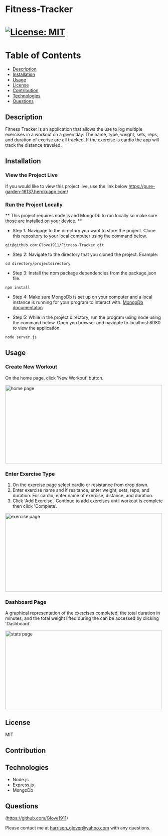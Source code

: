 # Fitness-Tracker 

       
# [![License: MIT](https://img.shields.io/badge/License-MIT-yellow.svg)](https://opensource.org/licenses/MIT)

# Table of Contents
- [Description](#description)
- [Installation](#installation)
- [Usage](#usage)
- [License](#license)
- [Contribution](#contribution)
- [Technologies](#technologies)
- [Questions](#questions)



 ## Description
Fitness Tracker is an application that allows the use to log multiple exercises in a workout on a given day.  The name, type, weight, sets, reps, and duration of exerise are all tracked.  If the exercise is cardio the app will track the distance traveled.


## Installation

### View the Project Live

If you would like to view this project live, use the link below
https://pure-garden-16137.herokuapp.com/

### Run the Project Locally
** This project requires node.js and MongoDb to run locally so make sure those are installed on your device.  **

* Step 1: Navigage to the directory you want to store the project.  Clone this repository to your local computer using the command below.

```
git@github.com:Glove1911/Fitness-Tracker.git
```
* Step 2: Navigate to the directory that you cloned the project.
Example:
```
cd directory/projectdirectory
```

* Step 3: Install the npm package dependencies from the package.json file.
```
npm install
```

* Step 4: Make sure MongoDb is set up on your computer and a local instance is running for your program to interact with. [MongoDb documentaton](https://docs.mongodb.com/guides/)

* Step 5: While in the project directory, run the program using node using the command below. Open you browser and navigate to localhost:8080 to view the application.
```
node server.js
```  

## Usage
### Create New  Workout
 On the home  page, click 'New Workout' button.

<img src="./public/images/addexercise1.jpg" alt="home page" width="500px" height="250px">

### Enter Exercise Type
1. On the exercise page select cardio or resistance from drop down.
2. Enter exercise name and if resitance, enter weight, sets, reps, and duration.  For cardio, enter name of exercise, distance, and duration.
3. Click 'Add Exercise'.   Continue to add exercises until workout is complete then click 'Complete'.

<img src="./public/images/addexercise2.jpg" alt="exercise page" width="500px" height= "250px">

### Dashboard Page
A graphical representation of the exercises completed, the total duration in minutes, and the total weight lifted during the can be accessed by clicking 'Dashboard'.

<img src= "./public/images/statspage.jpg" alt= "stats page" width= "500px" height="250px">

## License
MIT


## Contribution



## Technologies
* Node.js
* Express.js
* MongoDb




## Questions
(https://github.com/Glove1911) 


Please contact me at [harrison_glover@yahoo.com](mailto:harrison_glover@yahoo.com) with any questions.